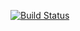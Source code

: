[![Build Status](https://travis-ci.org/CriolloKit/CocoaPodsSpecs.png?branch=master)](https://travis-ci.org/CriolloKit/CocoaPodsSpecs)
